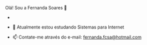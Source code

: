 Olá! Sou a Fernanda Soares 👋

-
- 🌱 Atualmente estou estudando Sistemas para Internet

- 📫 Contate-me através do e-mail: fernanda.fcsa@hotmail.com

